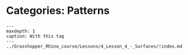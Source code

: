 # Categories: Patterns

```{toctree}
---
maxdepth: 1
caption: With this tag
---
../Grasshopper_Rhino_course/Lessons/4_Lesson_4_-_Surfaces/!index.md
```
